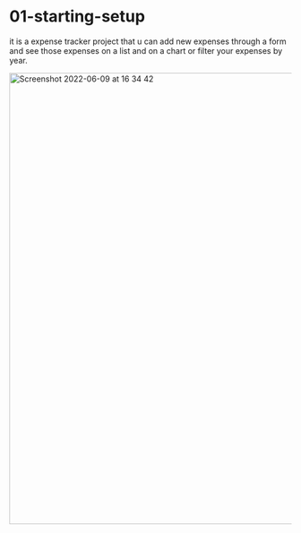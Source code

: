 # 01-starting-setup
it is a expense tracker project that u can add new expenses through a form and see those expenses on a list and on a chart or filter your expenses by year.


<img width="806" alt="Screenshot 2022-06-09 at 16 34 42" src="https://user-images.githubusercontent.com/73126656/172860389-a631bd65-4b89-4d2b-be9b-77cfdbe18c82.png">
